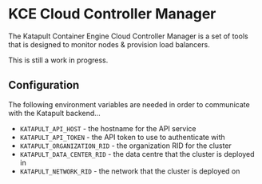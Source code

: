 # KCE Cloud Controller Manager

The Katapult Container Engine Cloud Controller Manager is a set of tools that is designed to monitor nodes & provision load balancers.

This is still a work in progress.

## Configuration

The following environment variables are needed in order to communicate with the Katapult backend...

* `KATAPULT_API_HOST` - the hostname for the API service
* `KATAPULT_API_TOKEN` - the API token to use to authenticate with
* `KATAPULT_ORGANIZATION_RID` - the organization RID for the cluster
* `KATAPULT_DATA_CENTER_RID` - the data centre that the cluster is deployed in
* `KATAPULT_NETWORK_RID` - the network that the cluster is deployed on
